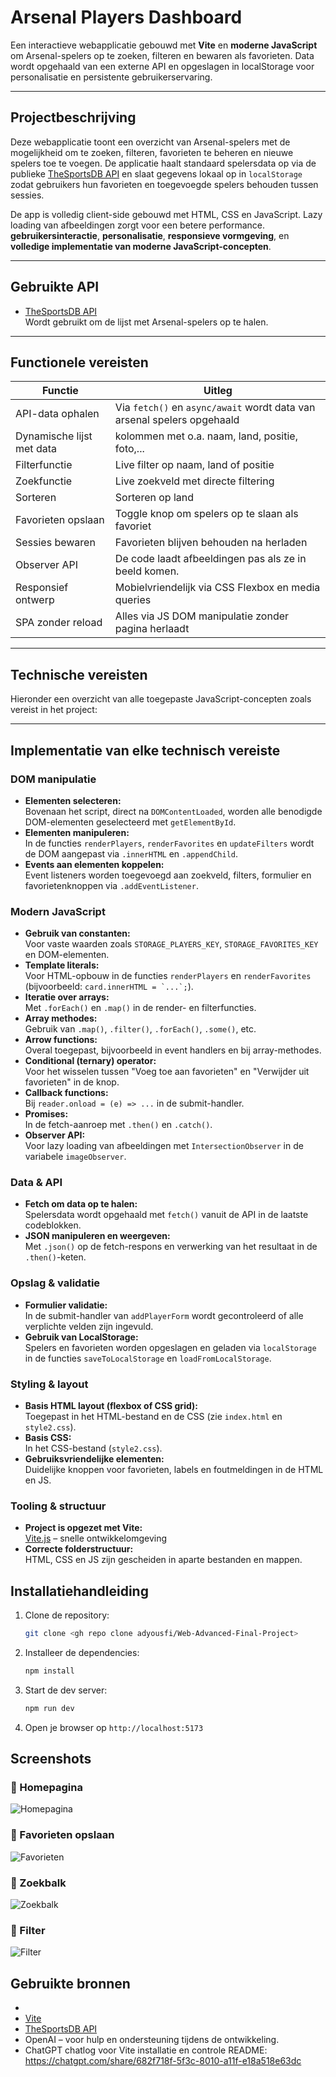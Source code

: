 # Arsenal Players Dashboard

Een interactieve webapplicatie gebouwd met **Vite** en **moderne JavaScript** om Arsenal-spelers op te zoeken, filteren en bewaren als favorieten. Data wordt opgehaald van een externe API en opgeslagen in localStorage voor personalisatie en persistente gebruikerservaring.

---

## Projectbeschrijving

Deze webapplicatie toont een overzicht van Arsenal-spelers met de mogelijkheid om te zoeken, filteren, favorieten te beheren en nieuwe spelers toe te voegen. De applicatie haalt standaard spelersdata op via de publieke [TheSportsDB API](https://www.thesportsdb.com/api.php) en slaat gegevens lokaal op in `localStorage` zodat gebruikers hun favorieten en toegevoegde spelers behouden tussen sessies.

De app is volledig client-side gebouwd met HTML, CSS en JavaScript. Lazy loading van afbeeldingen zorgt voor een betere performance. **gebruikersinteractie**, **personalisatie**, **responsieve vormgeving**, en **volledige implementatie van moderne JavaScript-concepten**.


---

##  Gebruikte API

- [TheSportsDB API](https://www.thesportsdb.com/api/v1/json/3/searchplayers.php?t=Arsenal)  
  Wordt gebruikt om de lijst met Arsenal-spelers op te halen.  
---

##  Functionele vereisten

| Functie                         | Uitleg |
|--------------------------------|--------|
| API-data ophalen               | Via `fetch()` en `async/await` wordt data van arsenal spelers opgehaald |
| Dynamische lijst met data      | kolommen met o.a. naam, land, positie, foto,... |
| Filterfunctie                  | Live filter op naam, land of positie |
| Zoekfunctie                    | Live zoekveld met directe filtering |
| Sorteren                       | Sorteren op land |
| Favorieten opslaan            | Toggle knop om spelers op te slaan als favoriet |
| Sessies bewaren                | Favorieten blijven behouden na herladen |
| Observer API                  | De code laadt afbeeldingen pas als ze in beeld komen. |
| Responsief ontwerp             | Mobielvriendelijk via CSS Flexbox en media queries |
| SPA zonder reload              | Alles via JS DOM manipulatie zonder pagina herlaadt |

---

## Technische vereisten

Hieronder een overzicht van alle toegepaste JavaScript-concepten zoals vereist in het project:

---

## Implementatie van elke technisch vereiste 

### DOM manipulatie
- **Elementen selecteren:**  
  Bovenaan het script, direct na `DOMContentLoaded`, worden alle benodigde DOM-elementen geselecteerd met `getElementById`.
- **Elementen manipuleren:**  
  In de functies `renderPlayers`, `renderFavorites` en `updateFilters` wordt de DOM aangepast via `.innerHTML` en `.appendChild`.
- **Events aan elementen koppelen:**  
  Event listeners worden toegevoegd aan zoekveld, filters, formulier en favorietenknoppen via `.addEventListener`.

### Modern JavaScript
- **Gebruik van constanten:**  
  Voor vaste waarden zoals `STORAGE_PLAYERS_KEY`, `STORAGE_FAVORITES_KEY` en DOM-elementen.
- **Template literals:**  
  Voor HTML-opbouw in de functies `renderPlayers` en `renderFavorites` (bijvoorbeeld: ``card.innerHTML = `...`;``).
- **Iteratie over arrays:**  
  Met `.forEach()` en `.map()` in de render- en filterfuncties.
- **Array methodes:**  
  Gebruik van `.map()`, `.filter()`, `.forEach()`, `.some()`, etc.
- **Arrow functions:**  
  Overal toegepast, bijvoorbeeld in event handlers en bij array-methodes.
- **Conditional (ternary) operator:**  
  Voor het wisselen tussen "Voeg toe aan favorieten" en "Verwijder uit favorieten" in de knop.
- **Callback functions:**  
  Bij `reader.onload = (e) => ...` in de submit-handler.
- **Promises:**  
  In de fetch-aanroep met `.then()` en `.catch()`.
- **Observer API:**  
  Voor lazy loading van afbeeldingen met `IntersectionObserver` in de variabele `imageObserver`.

### Data & API
- **Fetch om data op te halen:**  
  Spelersdata wordt opgehaald met `fetch()` vanuit de API in de laatste codeblokken.
- **JSON manipuleren en weergeven:**  
  Met `.json()` op de fetch-respons en verwerking van het resultaat in de `.then()`-keten.

### Opslag & validatie
- **Formulier validatie:**  
  In de submit-handler van `addPlayerForm` wordt gecontroleerd of alle verplichte velden zijn ingevuld.
- **Gebruik van LocalStorage:**  
  Spelers en favorieten worden opgeslagen en geladen via `localStorage` in de functies `saveToLocalStorage` en `loadFromLocalStorage`.

### Styling & layout
- **Basis HTML layout (flexbox of CSS grid):**  
  Toegepast in het HTML-bestand en de CSS (zie `index.html` en `style2.css`).
- **Basis CSS:**  
  In het CSS-bestand (`style2.css`).
- **Gebruiksvriendelijke elementen:**  
  Duidelijke knoppen voor favorieten, labels en foutmeldingen in de HTML en JS.

### Tooling & structuur
- **Project is opgezet met Vite:**  
 [Vite.js](https://vitejs.dev/) – snelle ontwikkelomgeving
- **Correcte folderstructuur:**  
  HTML, CSS en JS zijn gescheiden in aparte bestanden en mappen.




##  Installatiehandleiding

1. Clone de repository:
   ```bash
   git clone <gh repo clone adyousfi/Web-Advanced-Final-Project>
   ```
2. Installeer de dependencies:
   ```bash
   npm install
   ```
3. Start de dev server:
   ```bash
   npm run dev
   ```
4. Open je browser op `http://localhost:5173`

##  Screenshots
### 🔸 Homepagina
![Homepagina](public/image.png)

### 🔸 Favorieten opslaan
![Favorieten](public/image-1.png)

### 🔸 Zoekbalk
![Zoekbalk](public/image-2.png)

### 🔸 Filter
![Filter](public/image-3.png)

##  Gebruikte bronnen
- 
- [Vite](https://vitejs.dev/)
- [TheSportsDB API](https://www.thesportsdb.com/api.php)
- OpenAI – voor hulp en ondersteuning tijdens de ontwikkeling.
- ChatGPT chatlog voor Vite installatie en controle README: https://chatgpt.com/share/682f718f-5f3c-8010-a11f-e18a518e63dc 



